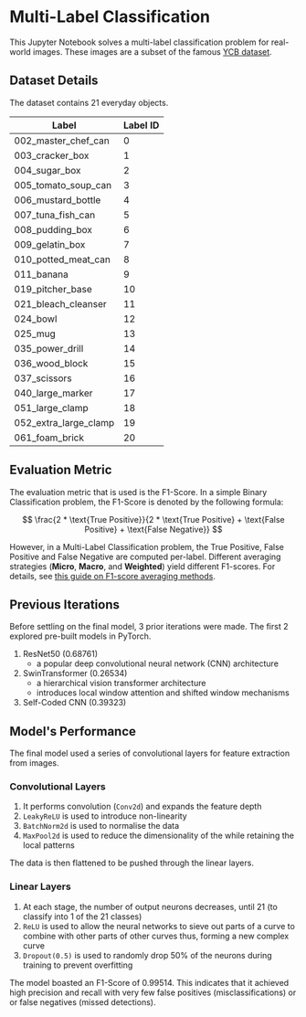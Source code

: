# Multi-Label Classification

This Jupyter Notebook solves a multi-label classification problem for real-world images. These images are a subset of the famous [YCB dataset](https://www.ycbbenchmarks.com/).

## Dataset Details
The dataset contains 21 everyday objects.

| Label                     | Label ID |
|---------------------------|----------|
| 002_master_chef_can       | 0        |
| 003_cracker_box           | 1        |
| 004_sugar_box             | 2        |
| 005_tomato_soup_can       | 3        |
| 006_mustard_bottle        | 4        |
| 007_tuna_fish_can         | 5        |
| 008_pudding_box           | 6        |
| 009_gelatin_box           | 7        |
| 010_potted_meat_can       | 8        |
| 011_banana                | 9        |
| 019_pitcher_base          | 10       |
| 021_bleach_cleanser       | 11       |
| 024_bowl                  | 12       |
| 025_mug                   | 13       |
| 035_power_drill           | 14       |
| 036_wood_block            | 15       |
| 037_scissors              | 16       |
| 040_large_marker          | 17       |
| 051_large_clamp           | 18       |
| 052_extra_large_clamp     | 19       |
| 061_foam_brick            | 20       |

## Evaluation Metric
The evaluation metric that is used is the F1-Score. In a simple Binary Classification problem, the F1-Score is denoted by the following formula:

$$
\frac{2 * \text{True Positive}}{2 * \text{True Positive} + \text{False Positive} + \text{False Negative}}
$$

However, in a Multi-Label Classification problem, the $\text{True Positive}$, $\text{False Positive}$ and $\text{False Negative}$ are computed per-label. Different averaging strategies (**Micro**, **Macro**, and **Weighted**) yield different F1-scores. For details, see [this guide on F1-score averaging methods](https://iamirmasoud.com/2022/06/19/understanding-micro-macro-and-weighted-averages-for-scikit-learn-metrics-in-multi-class-classification-with-example/).

## Previous Iterations
Before settling on the final model, 3 prior iterations were made. The first 2 explored pre-built models in PyTorch.

1. ResNet50 (0.68761)
    - a popular deep convolutional neural network (CNN) architecture
2. SwinTransformer (0.26534)
    - a hierarchical vision transformer architecture
    - introduces local window attention and shifted window mechanisms
3. Self-Coded CNN (0.39323)

## Model's Performance
The final model used a series of convolutional layers for feature extraction from images.

### Convolutional Layers
1. It performs convolution (`Conv2d`) and expands the feature depth
2. `LeakyReLU` is used to introduce non-linearity
3. `BatchNorm2d` is used to normalise the data
4. `MaxPool2d` is used to reduce the dimensionality of the while retaining the local patterns

The data is then flattened to be pushed through the linear layers.

### Linear Layers
1. At each stage, the number of output neurons decreases, until 21 (to classify into 1 of the 21 classes)
2. `ReLU` is used to allow the neural networks to sieve out parts of a curve to combine with other parts of other curves thus, forming a new complex curve
3. `Dropout(0.5)` is used to randomly drop 50% of the neurons during training to prevent overfitting

The model boasted an F1-Score of 0.99514. This indicates that it achieved high precision and recall with very few false positives (misclassifications) or or false negatives (missed detections).